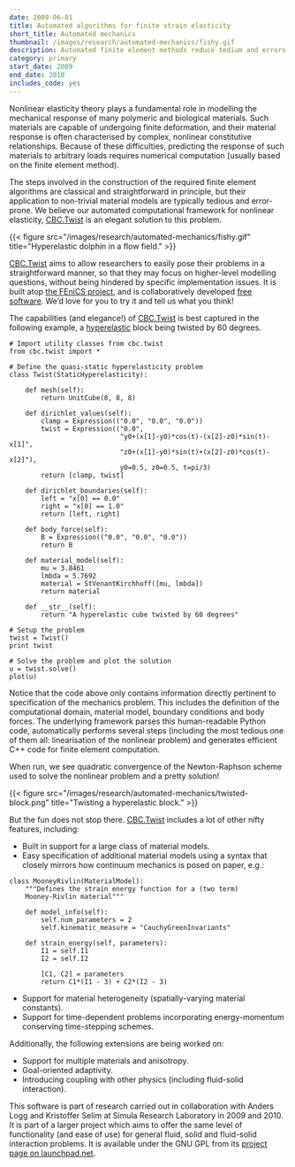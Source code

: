 ```yaml
---
date: 2009-06-01
title: Automated algorithms for finite strain elasticity
short_title: Automated mechanics
thumbnail: /images/research/automated-mechanics/fishy.gif
description: Automated finite element methods reduce tedium and errors.
category: primary
start_date: 2009
end_date: 2010
includes_code: yes
---
```


Nonlinear elasticity theory plays a fundamental role in modelling the
mechanical response of many polymeric and biological materials. Such
materials are capable of undergoing finite deformation, and their
material response is often characterised by complex, nonlinear
constitutive relationships. Because of these difficulties, predicting
the response of such materials to arbitrary loads requires numerical
computation (usually based on the finite element method).

The steps involved in the construction of the required finite element
algorithms are classical and straightforward in principle, but their
application to non-trivial material models are typically tedious and
error-prone. We believe our automated computational framework for
nonlinear elasticity, [CBC.Twist][cbctwist] is an elegant solution to
this problem.

{{< figure src="/images/research/automated-mechanics/fishy.gif" title="Hyperelastic dolphin in a flow field." >}}

[CBC.Twist][cbctwist] aims to allow researchers to easily pose their
problems in a straightforward manner, so that they may focus on
higher-level modelling questions, without being hindered by specific
implementation issues. It is built atop [the FEniCS project][fenics],
and is collaboratively developed [free software][gnufreesw]. We’d love
for you to try it and tell us what you think!

The capabilities (and elegance!) of [CBC.Twist][cbctwist] is best
captured in the following example, a [hyperelastic][hyperelastic]
block being twisted by 60 degrees.

````
# Import utility classes from cbc.twist
from cbc.twist import *

# Define the quasi-static hyperelasticity problem
class Twist(StaticHyperelasticity):

    def mesh(self):
        return UnitCube(8, 8, 8)

    def dirichlet_values(self):
        clamp = Expression(("0.0", "0.0", "0.0"))
        twist = Expression(("0.0",
                            "y0+(x[1]-y0)*cos(t)-(x[2]-z0)*sin(t)-x[1]",
                            "z0+(x[1]-y0)*sin(t)+(x[2]-z0)*cos(t)-x[2]"),
                            y0=0.5, z0=0.5, t=pi/3)
        return [clamp, twist]

    def dirichlet_boundaries(self):
        left = "x[0] == 0.0"
        right = "x[0] == 1.0"
        return [left, right]

    def body_force(self):
        B = Expression(("0.0", "0.0", "0.0"))
        return B

    def material_model(self):
        mu = 3.8461
        lmbda = 5.7692
        material = StVenantKirchhoff([mu, lmbda])
        return material

    def __str__(self):
        return "A hyperelastic cube twisted by 60 degrees"

# Setup the problem
twist = Twist()
print twist

# Solve the problem and plot the solution
u = twist.solve()
plot(u)
````

Notice that the code above only contains information directly
pertinent to specification of the mechanics problem. This includes the
definition of the computational domain, material model, boundary
conditions and body forces. The underlying framework parses this
human-readable Python code, automatically performs several steps
(including the most tedious one of them all: linearisation of the
nonlinear problem) and generates efficient C++ code for finite element
computation.

When run, we see quadratic convergence of the Newton-Raphson scheme
used to solve the nonlinear problem and a pretty solution!

{{< figure src="/images/research/automated-mechanics/twisted-block.png" title="Twisting a hyperelastic block." >}}

But the fun does not stop there. [CBC.Twist][cbctwist] includes a lot
of other nifty features, including:

* Built in support for a large class of material models.
* Easy specification of additional material models using a syntax that
  closely mirrors how continuum mechanics is  posed on paper, e.g.:
````
class MooneyRivlin(MaterialModel):
    """Defines the strain energy function for a (two term)
    Mooney-Rivlin material"""

    def model_info(self):
        self.num_parameters = 2
        self.kinematic_measure = "CauchyGreenInvariants"

    def strain_energy(self, parameters):
        I1 = self.I1
        I2 = self.I2

        [C1, C2] = parameters
        return C1*(I1 - 3) + C2*(I2 - 3)
````
* Support for material heterogeneity (spatially-varying material
  constants).
* Support for time-dependent problems incorporating energy-momentum
  conserving time-stepping schemes.

Additionally, the following extensions are being worked on:

* Support for multiple materials and anisotropy.
* Goal-oriented adaptivity.
* Introducing coupling with other physics (including fluid-solid
  interaction).

This software is part of research carried out in collaboration with
Anders Logg and Kristoffer Selim at Simula Research Laboratory in 2009
and 2010\. It is part of a larger project which aims to offer the same
level of functionality (and ease of use) for general fluid, solid and
fluid-solid interaction problems. It is available under the GNU GPL
from its [project page on launchpad.net][cbctwist].

[cbctwist]: https://launchpad.net/cbc.solve/
[fenics]: https://fenicsproject.org/
[gnufreesw]: http://www.gnu.org/philosophy/free-sw.html
[hyperelastic]: https://en.wikipedia.org/wiki/Hyperelastic_material
